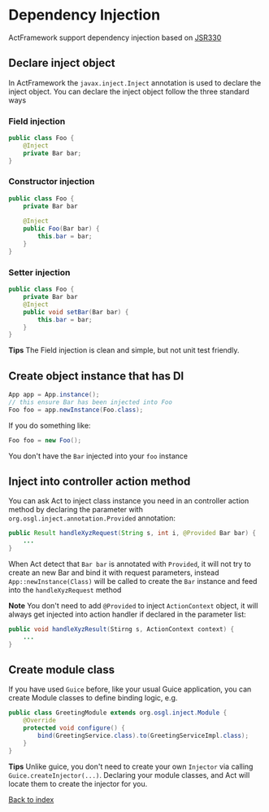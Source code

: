 # Dependency Injection

ActFramework support dependency injection based on [JSR330](https://jcp.org/en/jsr/detail?id=330)  

## Declare inject object

In ActFramework the `javax.inject.Inject` annotation is used to declare the inject object. 
You can declare the inject object follow the three standard ways

### Field injection

```java
public class Foo {
    @Inject
    private Bar bar;
}
```

### Constructor injection

```java
public class Foo {
    private Bar bar
    
    @Inject
    public Foo(Bar bar) {
        this.bar = bar;
    }
}
```

### Setter injection

```java
public class Foo {
    private Bar bar
    @Inject
    public void setBar(Bar bar) {
        this.bar = bar;
    }
}
```

**Tips** The Field injection is clean and simple, but not unit test friendly.

## Create object instance that has DI

```java
App app = App.instance();
// this ensure Bar has been injected into Foo
Foo foo = app.newInstance(Foo.class);
```

If you do something like:

```java
Foo foo = new Foo();
```

You don't have the `Bar` injected into your `foo` instance

## Inject into controller action method

You can ask Act to inject class instance you need in an controller action method by declaring the parameter with 
`org.osgl.inject.annotation.Provided` annotation:

```java
public Result handleXyzRequest(String s, int i, @Provided Bar bar) {
    ...
}
```

When Act detect that `Bar bar` is annotated with `Provided`, it will not try to create an new Bar and 
bind it with request parameters, instead `App::newInstance(Class)` will be called to create 
the `Bar` instance and feed into the `handleXyzRequest` method

**Note** You don't need to add `@Provided` to inject `ActionContext` object, it will always get injected 
into action handler if declared in the parameter list:

```java
public void handleXyzResult(Stirng s, ActionContext context) {
    ...
}
```

## Create module class

If you have used `Guice` before, like your usual Guice application, you can create Module 
classes to define binding logic, e.g.

```java
public class GreetingModule extends org.osgl.inject.Module {
    @Override
    protected void configure() {
        bind(GreetingService.class).to(GreetingServiceImpl.class);
    }
}
```

**Tips** Unlike guice, you don't need to create your own `Injector` via calling 
`Guice.createInjector(...)`. 
Declaring your module classes, and Act will locate them to create the injector for you. 

[Back to index](index.md)
